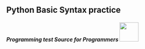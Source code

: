 ## Python Basic Syntax practice
<h5>Programming test Source for Programmers <img class="pythonIcon" src ="https://github-production-user-asset-6210df.s3.amazonaws.com/120657616/314372139-e76b5ad2-3946-4a12-ae2e-43fe55e85296.png?X-Amz-Algorithm=AWS4-HMAC-SHA256&X-Amz-Credential=AKIAVCODYLSA53PQK4ZA%2F20240320%2Fus-east-1%2Fs3%2Faws4_request&X-Amz-Date=20240320T034048Z&X-Amz-Expires=300&X-Amz-Signature=6f6acef94693aafe950c15754f4cbcc3d0500b8c0bb152ac5e6c6d7d4c8244ca&X-Amz-SignedHeaders=host&actor_id=120657616&key_id=0&repo_id=763864478" width = 50px, height = 50px/>
